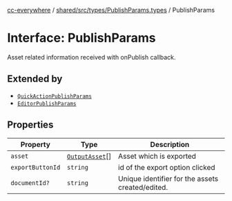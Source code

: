 [cc-everywhere](../../../../../index.md) / [shared/src/types/PublishParams.types](../index.md) / PublishParams

# Interface: PublishParams

Asset related information received with onPublish callback.

## Extended by

- [`QuickActionPublishParams`](QuickActionPublishParams.md)
- [`EditorPublishParams`](EditorPublishParams.md)

## Properties

| Property | Type | Description |
| ------ | ------ | ------ |
| `asset` | [`OutputAsset`](../../Asset.types/interfaces/OutputAsset.md)[] | Asset which is exported |
| `exportButtonId` | `string` | id of the export option clicked |
| `documentId?` | `string` | Unique identifier for the assets created/edited. |
